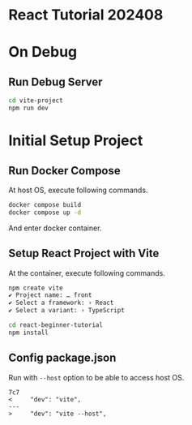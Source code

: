 # React Tutorial 202408

# On Debug

## Run Debug Server

```bash
cd vite-project
npm run dev
```

# Initial Setup Project

## Run Docker Compose

At host OS, execute following commands.

```bash
docker compose build
docker compose up -d
```

And enter docker container.

## Setup React Project with Vite

At the container, execute following commands.

```bash
npm create vite
✔ Project name: … front
✔ Select a framework: › React
✔ Select a variant: › TypeScript

cd react-beginner-tutorial
npm install
```

## Config package.json

Run with `--host` option to be able to access host OS.

```
7c7
<     "dev": "vite",
---
>     "dev": "vite --host",
```
